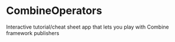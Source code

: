 # CombineOperators
Interactive tutorial/cheat sheet app that lets you play with Combine framework publishers

